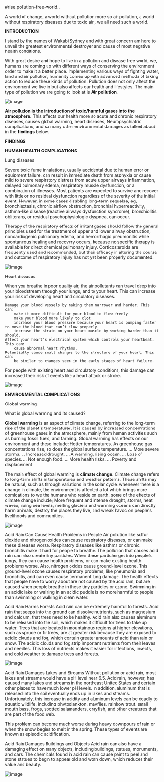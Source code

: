 #rise.pollution-free-world..



A world of change, a world without pollution more so air pollution, a world without respiratory diseases due to toxic air , we all need such a world.

**INTRODUCTION**

I stand by the names of Wakabi Sydney and with great concern am here to unveil the greatest environmental destroyer and cause of most negative health conditions.

With great desire and hope to live in a pollution and disease free world, we, humans are coming up with different ways of conserving the environment order to make it a better place.
Implementing various ways of fighting water, land and air pollution, humanity comes up with advanced methods of taking action to reduce these kinds of pollution.
Pollution does not only affect the environment we live in but also affects our health and lifestyles. The main type of pollution we are going to look at is **Air pollution.**

![image](https://user-images.githubusercontent.com/96417805/213443326-50d50b68-c75d-48c8-9727-5ba3dfaeee1d.png)


**Air pollution is the introduction of toxic/harmful gases into the atmosphere.** This affects our health more so acute and chronic respiratory diseases, causes global warming, heart diseases, Neuropsychiatric complications, and so many other environmental damages as talked about in the **findings** below.

**FINDINGS**

**HUMAN HEALTH COMPLICATIONS**

Lung diseases

Severe toxic fume inhalations, usually accidental due to human error or equipment failure, can result in immediate death from asphyxia or cause mild to severe respiratory distress from acute upper airways inflammation, delayed pulmonary edema, respiratory muscle dysfunction, or a combination of illnesses. Most patients are expected to survive and recover with little or no residual dysfunction regardless of the severity of the initial event. However, in some cases disabling long-term sequelae, eg, bronchiectasis, chronic airflow obstruction, bronchial hyperreactivity, asthma-like disease (reactive airways dysfunction syndrome), bronchiolitis obliterans, or residual psychophysiologic dyspnea, can occur. 

Therapy of the respiratory effects of irritant gases should follow the general principles used for the treatment of upper and lower airway obstruction, noncardiogenic pulmonary edema, and hemorrhagic pneumonitis while spontaneous healing and recovery occurs, because no specific therapy is available for direct chemical pulmonary injury. Corticosteroids are frequently used and recommended, but their efficacy in altering the course and outcome of respiratory injury has not yet been properly documented. 

![image](https://user-images.githubusercontent.com/96417805/213447603-657197fb-f3a4-494a-8843-a035bf45b10e.png)

Heart diseases

When you breathe in poor quality air, the air pollutants can travel deep into your bloodstream through your lungs, and to your heart. This can increase your risk of developing heart and circulatory diseases. 

    Damage your blood vessels by making them narrower and harder. This can:
        make it more difficult for your blood to flow freely
        make your blood more likely to clot
        increase your blood pressure because your heart is pumping faster to move the blood that can’t flow properly
        increase the strain on your heart muscle by working harder than it should.
    Affect your heart’s electrical system which controls your heartbeat. This can:
        cause abnormal heart rhythms.
    Potentially cause small changes to the structure of your heart. This can:
        be similar to changes seen in the early stages of heart failure.

For people with existing heart and circulatory conditions, this damage can increased their risk of events like a heart attack or stroke.

![image](https://user-images.githubusercontent.com/96417805/213452711-7b020907-1d8b-4d7d-997f-8f2e99db627a.png)


**ENVIRONMENTAL COMPLICATIONS**

Global warming

What is global warming and its caused?

**Global warming** is an aspect of climate change, referring to the long-term rise of the planet's temperatures. It is caused by increased concentrations of greenhouse gases in the atmosphere, mainly from human activities such as burning fossil fuels, and farming. Global warming has effects on our environment and these include: Hotter temperatures. As greenhouse gas concentrations rise, so does the global surface temperature. ...
More severe storms. ...
Increased drought. ...
A warming, rising ocean. ...
Loss of species. ...
Not enough food. ...
More health risks. ...
Poverty and displacement

The main effect of global warming is **climate change**. Climate change refers to long-term shifts in temperatures and weather patterns. These shifts may be natural, such as through variations in the solar cycle. whenever there is a change in climate, the environment is affected a lot which brings more comlcations to we the humans who reside on earth. some of the effects of climate change include;
More frequent and intense drought, storms, heat waves, rising sea levels, melting glaciers and warming oceans can directly harm animals, destroy the places they live, and wreak havoc on people's livelihoods and communities.

![image](https://user-images.githubusercontent.com/96417805/213450187-d1944ecf-e294-4198-8d9d-9e75fe7ab3e6.png)

Acid Rain Can Cause Health Problems in People
Air pollution like sulfur dioxide and nitrogen oxides can cause respiratory diseases, or can make these diseases worse. Respiratory diseases like asthma or chronic bronchitis make it hard for people to breathe. The pollution that causes acid rain can also create tiny particles. When these particles get into people’s lungs, they can cause health problems, or can make existing health problems worse. Also, nitrogen oxides cause ground-level ozone. This ground-level ozone causes respiratory problems, like pneumonia and bronchitis, and can even cause permanent lung damage. The health effects that people have to worry about are not caused by the acid rain, but are caused when people breathe in these tiny particles or ozone. Swimming in an acidic lake or walking in an acidic puddle is no more harmful to people than swimming or walking in clean water.

Acid Rain Harms Forests
Acid rain can be extremely harmful to forests. Acid rain that seeps into the ground can dissolve nutrients, such as magnesium and calcium, that trees need to be healthy. Acid rain also causes aluminum to be released into the soil, which makes it difficult for trees to take up water. Trees that are located in mountainous regions at higher elevations, such as spruce or fir trees, are at greater risk because they are exposed to acidic clouds and fog, which contain greater amounts of acid than rain or snow. The acidic clouds and fog strip important nutrients from their leaves and needles. This loss of nutrients makes it easier for infections, insects, and cold weather to damage trees and forests.

![image](https://user-images.githubusercontent.com/96417805/223509173-72e424e8-4ccc-4aed-9787-2228d2981e41.png)


Acid Rain Damages Lakes and Streams
Without pollution or acid rain, most lakes and streams would have a pH level near 6.5. Acid rain, however, has caused many lakes and streams in the northeast United States and certain other places to have much lower pH levels. In addition, aluminum that is released into the soil eventually ends up in lakes and streams. Unfortunately, this increase in acidity and aluminum levels can be deadly to aquatic wildlife, including phytoplankton, mayflies, rainbow trout, small mouth bass, frogs, spotted salamanders, crayfish, and other creatures that are part of the food web.

This problem can become much worse during heavy downpours of rain or when the snow begins to melt in the spring. These types of events are known as episodic acidification.

Acid Rain Damages Buildings and Objects
Acid rain can also have a damaging effect on many objects, including buildings, statues, monuments, and cars. The chemicals found in acid rain can cause paint to peel and stone statues to begin to appear old and worn down, which reduces their value and beauty.

![image](https://user-images.githubusercontent.com/96417805/223509396-cb8d1206-8613-4bc6-8989-72c5d30e69bc.png)





